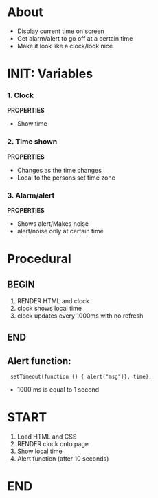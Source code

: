 # About
- Display current time on screen
- Get alarm/alert to go off at a certain time
- Make it look like a clock/look nice

# INIT: Variables
### 1. Clock

**PROPERTIES**

* Show time

### 2. Time shown

**PROPERTIES**

* Changes as the time changes
* Local to the persons set time zone

### 3. Alarm/alert

**PROPERTIES**

* Shows alert/Makes noise
* alert/noise only at certain time

# Procedural
## BEGIN
1. RENDER HTML and clock
2. clock shows local time
3. clock updates every 1000ms with no refresh
## END

## Alert function:
```
 setTimeout(function () { alert("msg")}, time); 
```
* 1000 ms is equal to 1 second

# START
1. Load HTML and CSS
2. RENDER clock onto page
3. Show local time
4. Alert function (after 10 seconds)
# END